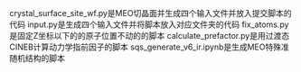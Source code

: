 crystal_surface_site_wf.py是MEO切晶面并生成四个输入文件并放入提交脚本的代码
input.py是生成四个输入文件并将脚本放入对应文件夹的代码
fix_atoms.py是固定Z坐标以下的的原子位置不动的的脚本
calculate_prefactor.py是用过渡态CINEB计算动力学指前因子的脚本
sqs_generate_v6_ir.ipynb是生成MEO特殊准随机结构的脚本
